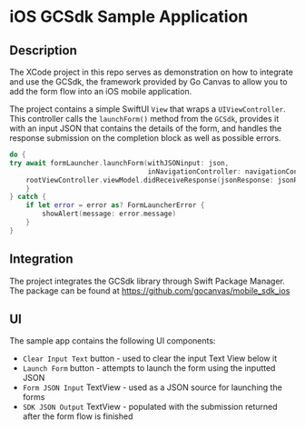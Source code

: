 # iOS GCSdk Sample Application

## Description

The XCode project in this repo serves as demonstration on how to integrate and use the GCSdk, the framework provided by Go Canvas to allow you to add the form flow into an iOS mobile application.

The project contains a simple SwiftUI `View` that wraps a `UIViewController`. This controller calls the `launchForm()` method from the `GCSdk`, provides it with an input JSON that contains the details of the form, and handles the response submission on the completion block as well as possible errors.
```swift
do {
try await formLauncher.launchForm(withJSONinput: json,
                                  inNavigationController: navigationController) { jsonResponse in
    rootViewController.viewModel.didReceiveResponse(jsonResponse: jsonResponse)
    }
} catch {
    if let error = error as? FormLauncherError {
        showAlert(message: error.message)
    }
}
```
## Integration

The project integrates the GCSdk library through Swift Package Manager.
The package can be found at https://github.com/gocanvas/mobile_sdk_ios 

## UI

The sample app contains the following UI components:

* `Clear Input Text` button - used to clear the input Text View below it
* `Launch Form` button - attempts to launch the form using the inputted JSON
* `Form JSON Input` TextView - used as a JSON source for launching the forms
* `SDK JSON Output` TextView - populated with the submission returned after the form flow is finished

